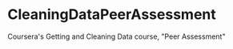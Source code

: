 CleaningDataPeerAssessment
==========================

Coursera's Getting and Cleaning Data course, "Peer Assessment"
